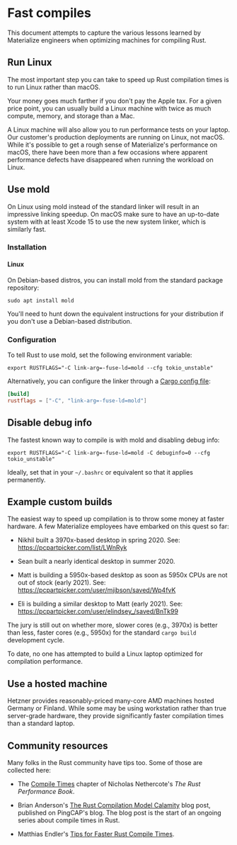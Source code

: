 # Fast compiles

This document attempts to capture the various lessons learned by Materialize
engineers when optimizing machines for compiling Rust.

## Run Linux

The most important step you can take to speed up Rust compilation times is to
run Linux rather than macOS.

Your money goes much farther if you don't pay the Apple tax. For a given
price point, you can usually build a Linux machine with twice as much compute,
memory, and storage than a Mac.

A Linux machine will also allow you to run performance tests on your laptop.
Our customer's production deployments are running on Linux, not macOS. While
it's possible to get a rough sense of Materialize's performance on macOS,
there have been more than a few occasions where apparent performance defects
have disappeared when running the workload on Linux.

## Use mold

On Linux using mold instead of the standard linker will result in an impressive
linking speedup. On macOS make sure to have an up-to-date system with at least
Xcode 15 to use the new system linker, which is similarly fast.

### Installation

#### Linux

On Debian-based distros, you can install mold from the standard package
repository:

```shell
sudo apt install mold
```

You'll need to hunt down the equivalent instructions for your distribution if
you don't use a Debian-based distribution.

### Configuration

To tell Rust to use mold, set the following environment variable:

```shell
export RUSTFLAGS="-C link-arg=-fuse-ld=mold --cfg tokio_unstable"
```

Alternatively, you can configure the linker through a
[Cargo config file][cargo-config]:

```toml
[build]
rustflags = ["-C", "link-arg=-fuse-ld=mold"]
```

[cargo-config]: https://doc.rust-lang.org/cargo/reference/config.html#configuration

## Disable debug info

The fastest known way to compile is with mold and disabling debug info:

```shell
export RUSTFLAGS="-C link-arg=-fuse-ld=mold -C debuginfo=0 --cfg tokio_unstable"
```

Ideally, set that in your `~/.bashrc` or equivalent so that it applies
permanently.

## Example custom builds

The easiest way to speed up compilation is to throw some money at faster
hardware. A few Materialize employees have embarked on this quest so far:

  * Nikhil built a 3970x-based desktop in spring 2020.
    See: https://pcpartpicker.com/list/LWnRyk

  * Sean built a nearly identical desktop in summer 2020.

  * Matt is building a 5950x-based desktop as soon as 5950x CPUs
    are not out of stock (early 2021).
    See: https://pcpartpicker.com/user/mjibson/saved/Wp4fvK

  * Eli is building a similar desktop to Matt (early 2021).
    See: https://pcpartpicker.com/user/elindsey_/saved/BnTk99

The jury is still out on whether more, slower cores (e.g., 3970x) is better than
less, faster cores (e.g., 5950x) for the standard `cargo build` development
cycle.

To date, no one has attempted to build a Linux laptop optimized for compilation
performance.

## Use a hosted machine

Hetzner provides reasonably-priced many-core AMD machines hosted Germany or Finland. While some may be using workstation rather than true server-grade hardware, they provide significantly faster compilation times than a standard laptop.

## Community resources

Many folks in the Rust community have tips too. Some of those are collected
here:

  * The [Compile Times][nethercote] chapter of Nicholas Nethercote's *The Rust
    Performance Book*.

  * Brian Anderson's [The Rust Compilation Model Calamity][brson] blog post,
    published on PingCAP's blog. The blog post is the start of an ongoing series
    about compile times in Rust.

  * Matthias Endler's [Tips for Faster Rust Compile Times][endler].

[brson]: https://pingcap.com/blog/rust-compilation-model-calamity
[endler]: https://endler.dev/2020/rust-compile-times/
[nethercote]: https://nnethercote.github.io/perf-book/compile-times.html
